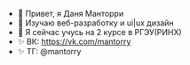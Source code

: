 - 👋 Привет, я Даня Манторри
- 👀 Изучаю веб-разработку и ui|ux дизайн
- 🌱 Я сейчас учусь на 2 курсе в РГЭУ(РИНХ)
- ✨ ВК: https://vk.com/mantorry
- ✨ ТГ: @mantorry

<!---
Mantorry/Mantorry is a ✨ special ✨ repository because its `README.md` (this file) appears on your GitHub profile.
You can click the Preview link to take a look at your changes.
--->
